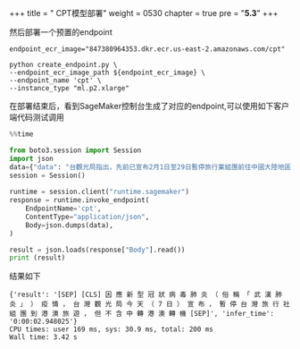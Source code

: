 +++
title = " CPT模型部署"
weight = 0530
chapter = true
pre = "<b>5.3</b>"
+++

然后部署一个预置的endpoint

```shell script
endpoint_ecr_image="847380964353.dkr.ecr.us-east-2.amazonaws.com/cpt"

python create_endpoint.py \
--endpoint_ecr_image_path ${endpoint_ecr_image} \
--endpoint_name 'cpt' \
--instance_type "ml.p2.xlarge"
```

在部署结束后，看到SageMaker控制台生成了对应的endpoint,可以使用如下客户端代码测试调用

```python
%%time 

from boto3.session import Session
import json
data={"data": "台觀光局指出，先前已宣布2月1日至29日暫停旅行業組團前往中國大陸地區旅遊（含轉機前往其他地區旅遊）。為配合台疾病管制署提升港澳地區旅遊疫情等級為第二級，故2月6日起暫停台灣旅行社組團到港澳旅遊，但不含中轉港澳轉機到其他地區。台觀光局表示，持續配合台疾管署相關防疫作為，並視台疫情指揮中心發佈的疫情訊息綜合評估，隨時調整相關管制事宜。一、台籍人士：2月6日起，有陸港澳旅遊史者，需居家檢疫14天；申請獲准至港澳入境者，需自主健康管理14天。二、大陸人士：暫緩入境。三、港澳人士：2月7日起，入境後需居家檢疫14天。四、外籍人士：2月7日起，14天內曾經入境或居住於中國大陸、香港、澳門的外籍人士，暫緩入境。"}
session = Session()
    
runtime = session.client("runtime.sagemaker")
response = runtime.invoke_endpoint(
    EndpointName='cpt',
    ContentType="application/json",
    Body=json.dumps(data),
)

result = json.loads(response["Body"].read())
print (result)
```

结果如下
```
{'result': '[SEP] [CLS] 因 應 新 型 冠 狀 病 毒 肺 炎 （ 俗 稱 「 武 漢 肺 炎 」 ） 疫 情 ， 台 灣 觀 光 局 今 天 （ 7 日 ） 宣 布 ， 暫 停 台 灣 旅 行 社 組 團 到 港 澳 旅 遊 ， 但 不 含 中 轉 港 澳 轉 機 [SEP]', 'infer_time': '0:00:02.948025'}
CPU times: user 169 ms, sys: 30.9 ms, total: 200 ms
Wall time: 3.42 s

```

